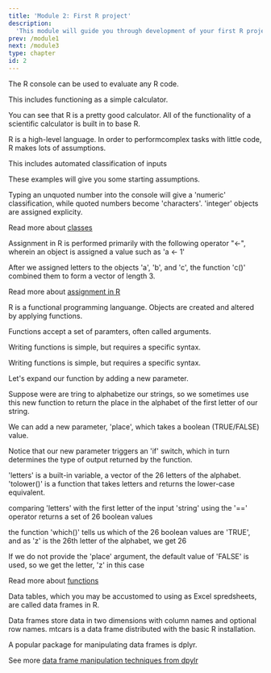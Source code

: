 ```yaml
---
title: 'Module 2: First R project'
description:
  'This module will guide you through development of your first R project'
prev: /module1
next: /module3
type: chapter
id: 2
---
```


<exercise id="0" title="Opening Rstudio" type="slides">

<slides source="chapter2_01_introduction_to_Rstudio">
</slides>

</exercise>

<exercise id="1" title="The R console">

The R console can be used to evaluate any R code.

This includes functioning as a simple calculator.

<codeblock id="02_01">
</codeblock>

You can see that R is a pretty good calculator. All of the functionality of a scientific calculator is built in to base R.

</exercise>

<exercise id="2" title="R classes">

R is a high-level language. In order to performcomplex tasks with little code, R makes lots of assumptions. 

This includes automated classification of inputs

<codeblock id="02_02">
</codeblock>

These examples will give you some starting assumptions. 

Typing an unquoted number into the console will give a 'numeric' classification, while quoted numbers become 'characters'. 'integer' objects are assigned explicity.

Read more about [classes](https://stat.ethz.ch/R-manual/R-devel/library/base/html/class.html)

</exercise>

<exercise id="3" title="value assignment">

Assignment in R is performed primarily with the following operator "<-", wherein an object is assigned a value such as 'a <- 1'

<codeblock id="02_03">
</codeblock>

After we assigned letters to the objects 'a', 'b', and 'c', the function 'c()' combined them to form a vector of length 3.

Read more about [assignment in R](https://stat.ethz.ch/R-manual/R-patched/library/base/html/assignOps.html)

</exercise>

<exercise id="4" title="R functions">

R is a functional programming languange. Objects are created and altered by applying functions.

Functions accept a set of paramters, often called arguments.

Writing functions is simple, but requires a specific syntax.

<codeblock id="02_04">
</codeblock>

Writing functions is simple, but requires a specific syntax.

</exercise>

<exercise id="4" title="R functions (cont)">

Let's expand our function by adding a new parameter.

Suppose were are tring to alphabetize our strings, so we sometimes use this new function to return the place in the alphabet of the first letter of our string.

We can add a new parameter, 'place', which takes a boolean (TRUE/FALSE) value.

<codeblock id="02_05">
</codeblock>

Notice that our new parameter triggers an 'if' switch, which in turn determines the type of output returned by the function.

'letters' is a built-in variable, a vector of the 26 letters of the alphabet. 'tolower()' is a function that takes letters and returns the lower-case equivalent.

comparing 'letters' with the first letter of the input 'string' using the '==' operator returns a set of 26 boolean values

the function 'which()' tells us which of the 26 boolean values are 'TRUE', and as 'z' is the 26th letter of the alphabet, we get 26

If we do not provide the 'place' argument, the default value of 'FALSE' is used, so we get the letter, 'z' in this case

Read more about [functions](https://r4ds.had.co.nz/functions.html)

</exercise>


<exercise id="17" title="A Data Frame">

Data tables, which you may be accustomed to using as Excel spredsheets, are called data frames in R.

Data frames store data in two dimensions with column names and optional row names. mtcars is a data frame distributed with the basic R installation.

A popular package for manipulating data frames is dplyr.

<codeblock id="02_17">
</codeblock>

See more [data frame manipulation techniques from dpylr](https://dplyr.tidyverse.org/)

</exercise>


